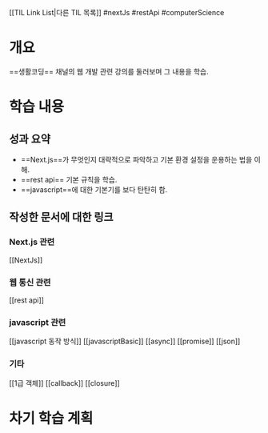 [[TIL Link List|다른 TIL 목록]]
#nextJs #restApi #computerScience

# 개요
==생활코딩== 채널의 웹 개발 관련 강의를 둘러보며 그 내용을 학습.

# 학습 내용
## 성과 요약
- ==Next.js==가 무엇인지 대략적으로 파악하고 기본 환경 설정을 운용하는 법을 이해.
- ==rest api== 기본 규칙을 학습.
- ==javascript==에 대한 기본기를 보다 탄탄히 함.

## 작성한 문서에 대한 링크
### Next.js 관련
[[NextJs]]
### 웹 통신 관련
[[rest api]]
### javascript 관련
[[javascript 동작 방식]]
[[javascriptBasic]]
[[async]]
[[promise]]
[[json]]
### 기타
[[1급 객체]]
[[callback]]
[[closure]]

# 차기 학습 계획